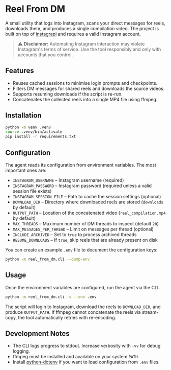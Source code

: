 # Reel From DM

A small utility that logs into Instagram, scans your direct messages for reels, downloads them, and produces a single compilation video. The project is built on top of [instagrapi](https://github.com/subzeroid/instagrapi) and requires a valid Instagram account.

> ⚠️ **Disclaimer:** Automating Instagram interaction may violate Instagram's terms of service. Use the tool responsibly and only with accounts that you control.

## Features

- Reuses cached sessions to minimise login prompts and checkpoints.
- Filters DM messages for shared reels and downloads the source videos.
- Supports resuming downloads if the script is re-run.
- Concatenates the collected reels into a single MP4 file using ffmpeg.

## Installation

```bash
python -m venv .venv
source .venv/bin/activate
pip install -r requirements.txt
```

## Configuration

The agent reads its configuration from environment variables. The most important ones are:

- `INSTAGRAM_USERNAME` – Instagram username (required)
- `INSTAGRAM_PASSWORD` – Instagram password (required unless a valid session file exists)
- `INSTAGRAM_SESSION_FILE` – Path to cache the session settings (optional)
- `DOWNLOAD_DIR` – Directory where downloaded reels are stored (`downloads` by default)
- `OUTPUT_PATH` – Location of the concatenated video (`reel_compilation.mp4` by default)
- `MAX_THREADS` – Maximum number of DM threads to inspect (default `20`)
- `MAX_MESSAGES_PER_THREAD` – Limit on messages per thread (optional)
- `INCLUDE_ARCHIVED` – Set to `true` to process archived threads
- `RESUME_DOWNLOADS` – If `true`, skip reels that are already present on disk

You can create an example `.env` file to document the configuration keys:

```bash
python -m reel_from_dm.cli --dump-env
```

## Usage

Once the environment variables are configured, run the agent via the CLI:

```bash
python -m reel_from_dm.cli -v --env .env
```

The script will login to Instagram, download the reels to `DOWNLOAD_DIR`, and produce `OUTPUT_PATH`. If ffmpeg cannot concatenate the reels via stream-copy, the tool automatically retries with re-encoding.

## Development Notes

- The CLI logs progress to stdout. Increase verbosity with `-vv` for debug logging.
- ffmpeg must be installed and available on your system `PATH`.
- Install [python-dotenv](https://github.com/theskumar/python-dotenv) if you want to load configuration from `.env` files.
